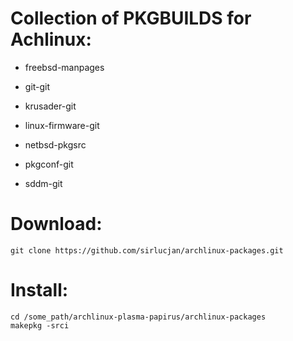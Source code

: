 # Collection of PKGBUILDS for Achlinux:

- freebsd-manpages

- git-git

- krusader-git

- linux-firmware-git

- netbsd-pkgsrc

- pkgconf-git

- sddm-git

# Download:

```
git clone https://github.com/sirlucjan/archlinux-packages.git

```
# Install:

```
cd /some_path/archlinux-plasma-papirus/archlinux-packages
makepkg -srci

```
